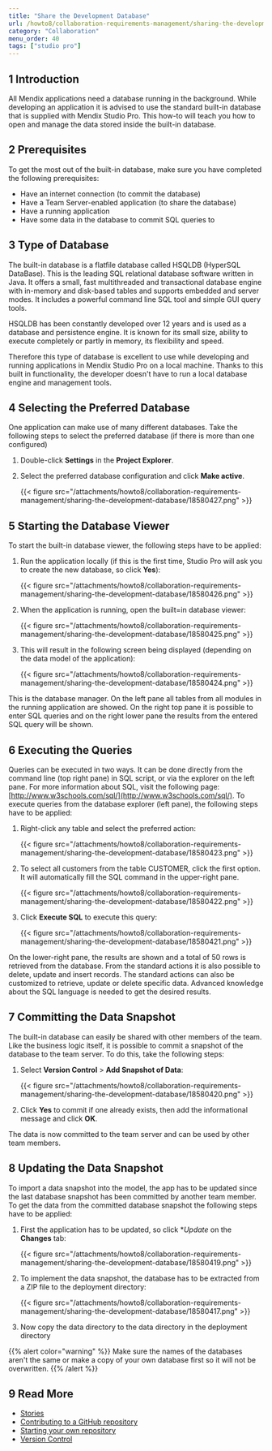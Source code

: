 ```yaml
---
title: "Share the Development Database"
url: /howto8/collaboration-requirements-management/sharing-the-development-database/
category: "Collaboration"
menu_order: 40
tags: ["studio pro"]
---
```


## 1 Introduction

All Mendix applications need a database running in the background. While developing an application it is advised to use the standard built-in database that is supplied with Mendix Studio Pro. This how-to will teach you how to open and manage the data stored inside the built-in database.

## 2 Prerequisites

To get the most out of the built-in database, make sure you have completed the following prerequisites:

* Have an internet connection (to commit the database)
* Have a Team Server-enabled application (to share the database)
* Have a running application
* Have some data in the database to commit SQL queries to

## 3 Type of Database

The built-in database is a flatfile database called HSQLDB (HyperSQL DataBase). This is the leading SQL relational database software written in Java. It offers a small, fast multithreaded and transactional database engine with in-memory and disk-based tables and supports embedded and server modes. It includes a powerful command line SQL tool and simple GUI query tools.

HSQLDB has been constantly developed over 12 years and is used as a database and persistence engine. It is known for its small size, ability to execute completely or partly in memory, its flexibility and speed.

Therefore this type of database is excellent to use while developing and running applications in Mendix Studio Pro on a local machine. Thanks to this built in functionality, the developer doesn't have to run a local database engine and management tools.

## 4 Selecting the Preferred Database

One application can make use of many different databases. Take the following steps to select the preferred database (if there is more than one configured)

1.  Double-click **Settings** in the **Project Explorer**.
2.  Select the preferred database configuration and click **Make active**.
  
    {{< figure src="/attachments/howto8/collaboration-requirements-management/sharing-the-development-database/18580427.png" >}}

## 5 Starting the Database Viewer

To start the built-in database viewer, the following steps have to be applied:

1.  Run the application locally (if this  is the first time, Studio Pro will ask you to create the new database, so click **Yes**):

    {{< figure src="/attachments/howto8/collaboration-requirements-management/sharing-the-development-database/18580426.png" >}}

2.  When the application is running, open the built=in database viewer:

    {{< figure src="/attachments/howto8/collaboration-requirements-management/sharing-the-development-database/18580425.png" >}} 

3.  This will result in the following screen being displayed (depending on the data model of the application):

    {{< figure src="/attachments/howto8/collaboration-requirements-management/sharing-the-development-database/18580424.png" >}}

This is the database manager. On the left pane all tables from all modules in the running application are showed. On the right top pane it is possible to enter SQL queries and on the right lower pane the results from the entered SQL query will be shown.

## 6 Executing the Queries

Queries can be executed in two ways. It can be done directly from the command line (top right pane) in SQL script, or via the explorer on the left pane. For more information about SQL, visit the following page: [http://www.w3schools.com/sql/](http://www.w3schools.com/sql/). To execute queries from the database explorer (left pane), the following steps have to be applied:

1.  Right-click any table and select the preferred action:

    {{< figure src="/attachments/howto8/collaboration-requirements-management/sharing-the-development-database/18580423.png" >}}

2.  To select all customers from the table CUSTOMER, click the first option. It will automatically fill the SQL command in the upper-right pane.

    {{< figure src="/attachments/howto8/collaboration-requirements-management/sharing-the-development-database/18580422.png" >}}

3.  Click **Execute SQL** to execute this query:

    {{< figure src="/attachments/howto8/collaboration-requirements-management/sharing-the-development-database/18580421.png" >}}

On the lower-right pane, the results are shown and a total of 50 rows is retrieved from the database. From the standard actions it is also possible to delete, update and insert records. The standard actions can also be customized to retrieve, update or delete specific data. Advanced knowledge about the SQL language is needed to get the desired results.

## 7 Committing the Data Snapshot

The built-in database can easily be shared with other members of the team. Like the business logic itself, it is possible to commit a snapshot of the database to the team server. To do this, take the following steps:

1.  Select **Version Control** > **Add Snapshot of Data**:

    {{< figure src="/attachments/howto8/collaboration-requirements-management/sharing-the-development-database/18580420.png" >}}

2.  Click **Yes** to commit if one already exists, then add the informational message and click **OK**.

The data is now committed to the team server and can be used by other team members.

## 8 Updating the Data Snapshot

To import a data snapshot into the model, the app has to be updated since the last database snapshot has been committed by another team member. To get the data from the committed database snapshot the following steps have to be applied:

1.  First the application has to be updated, so click **Update* on the **Changes** tab:

    {{< figure src="/attachments/howto8/collaboration-requirements-management/sharing-the-development-database/18580419.png" >}}

2.  To implement the data snapshot, the database has to be extracted from a ZIP file to the deployment directory:

    {{< figure src="/attachments/howto8/collaboration-requirements-management/sharing-the-development-database/18580417.png" >}}

3.  Now copy the data directory to the data directory in the deployment directory

{{% alert color="warning" %}}
Make sure the names of the databases aren't the same or make a copy of your own database first so it will not be overwritten.
{{% /alert %}}

## 9 Read More

*   [Stories](/developerportal/collaborate/stories/)
*   [Contributing to a GitHub repository](/howto8/collaboration-requirements-management/contribute-to-a-github-repository/)
*   [Starting your own repository](/howto8/collaboration-requirements-management/starting-your-own-repository/)
*   [Version Control](/refguide8/version-control/)
